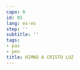 ```yaml
---
capo: 0
id: 85
lang: es-es
step: ''
subtitle: ''
tags:
- pas
- pen
title: HIMNO A CRISTO LUZ
---
```

